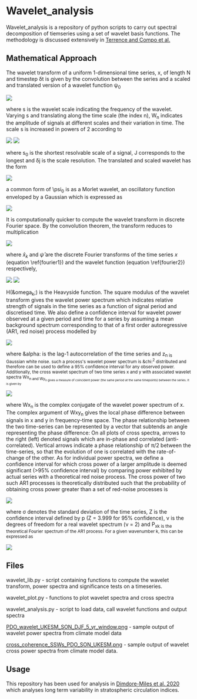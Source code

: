# Wavelet_analysis

Wavelet_analysis is a repository of python scripts to carry out spectral decomposition
of tiemseries using a set of wavelet basis functions. The methodology is 
discussed extensively in [Terrence and Compo et al.](https://psl.noaa.gov/people/gilbert.p.compo/Torrence_compo1998.pdf)

## Mathematical Approach

The wavelet transform of a uniform 1-dimensional time series, x, of length N and timestep &delta;t is given by the convolution between the series and a scaled and translated version of a wavelet function &psi;<sub>0

<img src="https://render.githubusercontent.com/render/math?math=W_n(s) = \sum^{N - 1}_{n' = 0} x_{n'} \psi^* \bigg[(n' - n) \frac{\delta t}{s}\bigg],">

where s is the wavelet scale indicating the frequency of the wavelet. Varying s and translating along the time scale (the index n), W<sub>n</sub> indicates the amplitude of signals at different scales and their variation in time. The scale s is increased in powers of 2 according to 

<img src="https://render.githubusercontent.com/render/math?math=s_j = s_0 2^{j \deltaj},          j = 0, 1, ..., J">

<img src="https://render.githubusercontent.com/render/math?math=J = \delta j^{-1} log_2\bigg(\frac{N \delta t}{s_0}\bigg),">

where s<sub>0</sub> is the shortest resolvable scale of a signal, J corresponds to the longest and &delta;j is the scale resolution. The translated and scaled wavelet has the form

<img src="https://render.githubusercontent.com/render/math?math=\psi^* \bigg[(n' - n) \frac{\delta t}{s}\bigg] = \bigg(\frac{\delta t}{s}\bigg)^{1/2} \psi_0\bigg[(n' - n) \frac{\delta t}{s}\bigg]">

a common form of \psi<sub>0</sub> is as a Morlet wavelet, an oscillatory function enveloped by a Gaussian which is expressed as

<img src="https://render.githubusercontent.com/render/math?math=\psi_0(p) = \pi^{-1/4} e^{i\omega_0 p} e^{\frac{p^2}{2}}.">

It is computationally quicker to compute the wavelet transform in discrete Fourier space. By the convolution theorem, the transform reduces to multiplication

<img src="https://render.githubusercontent.com/render/math?math=W_n(s) = \sum^{N - 1}_{k = 0} \hat{x}_{k} \hat{\psi}^* (s\omega_k) e^{i \omega_k n \delta t},">

where $\hat{x}_{k}$ and $\hat{\psi}$ are the discrete Fourier transforms of the time series $x$ (equation \ref{fourier1}) and the wavelet function (equation \ref{fourier2}) respectively,

<img src="https://render.githubusercontent.com/render/math?math=\hat{x}_k = \frac{1}{N} \sum^{N-1}_{n = 0} x_n e^{\frac{-2\pi i k n}{N}}">

<img src="https://render.githubusercontent.com/render/math?math=\hat{\psi}(s\omega_k) = \bigg(\frac{2 \pi s}{\delta t}\bigg) \pi^{-1/4}H(\omega_k) e^{-(s\omega_k - \omega_0)^2/2}.">

H(&omega<sub>k</sub>;) is the Heavyside function. The square modulus of the wavelet transform gives the wavelet power spectrum which indicates relative strength of signals in the time series as a function of signal period and discretised time. We also define a confidence interval for wavelet power observed at a given period and time for a series by assuming a mean background spectrum corresponding to that of a first order autoregressive (AR1, red noise) process modelled by

<img src="https://render.githubusercontent.com/render/math?math=x_n = \alpha x_{n - 1} + z_n,">

where &alpha: is the lag-1 autocorrelation of the time series and z<sub>n is Gaussian white noise. such a process's wavelet power spectrum is &chi:<sup>2</sup> distributed and therefore can be used to define a 95\% confidence interval for any observed power. Additionally, the cross wavelet spectrum of two time series x and y with associated wavelet spectra Wx<sub>n and Wy<sub>n gives a measure of coincident power (the same period at the same timepoints) between the series. It is given by

<img src="https://render.githubusercontent.com/render/math?math=\vert W^{xy}_n(s)\vert = \vert W^{x*}_n(s) W^{y}_n(s)\vert,">

where Wx<sub>n</sub> is the complex conjugate of the wavelet power spectrum of x. The complex argument of Wxy<sub>n</sub> gives the local phase difference between signals in x and y in frequency-time space. The phase relationship between the two time-series can be represented by a
vector that subtends an angle representing the phase difference: On all plots of cross spectra, arrows to the right (left) denoted signals which are in-phase and correlated (anti-correlated). Vertical arrows indicate a phase relationship of &pi;/2 between the time-series, so that the evolution of
one is correlated with the rate-of-change of the other. As for individual power spectra, we define a confidence interval for which cross power of a larger amplitude is deemed significant (>95% confidence interval) by comparing power exhibited by actual series with a theoretical red noise process. The cross power of two such AR1 processes is theoretically distributed such that the probability of obtaining cross power greater than a set of red-noise processes is

<img src="https://render.githubusercontent.com/render/math?math=D\bigg(\frac{\vert W^{xy}_n(s)\vert}{\sigma_x \sigma_y} < p\bigg) = \frac{Z_\nu(p)}{\nu} \sqrt{P^x_k P^y_k},">


where &sigma; denotes the standard deviation of the time series, Z is the confidence interval defined by p (Z = 3.999 for 95% confidence), &nu; is the degrees of freedom for a real wavelet spectrum (&nu; = 2) and P<sub>xk is the theoretical Fourier spectrum of the AR1 process. For a given wavenumber k, this can be expressed as

<img src="https://render.githubusercontent.com/render/math?math=P_k = \frac{1 - \alpha^2}{\vert 1 - \alpha e^{2i\pi k} \vert^2}.">

## Files

wavelet_lib.py - script containing functions to compute the wavelet transform, power spectra and significance tests on a timeseries.

wavelet_plot.py - functions to plot wavelet spectra and cross spectra

wavelet_analysis.py - script to load data, call wavelet functions and output spectra

[PDO_wavelet_UKESM_SON_DJF_5_yr_window.png](PDO_wavelet_UKESM_SON_DJF_5_yr_window.png) - sample output of wavelet power spectra from climate model data

[cross_coherence_SSWs_PDO_SON_UKESM.png](cross_coherence_SSWs_PDO_SON_UKESM.png) - sample output of wavelet cross power spectra from climate model data.


## Usage

This repository has been used for analysis in [Dimdore-Miles et al. 2020](https://wcd.copernicus.org/preprints/wcd-2020-56/) which analyses long term variability in stratospheric circulation indices.
